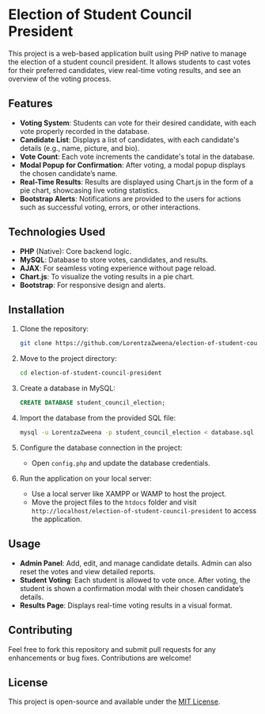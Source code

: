 # Election of Student Council President

This project is a web-based application built using PHP native to manage the election of a student council president. It allows students to cast votes for their preferred candidates, view real-time voting results, and see an overview of the voting process. 

## Features
- **Voting System**: Students can vote for their desired candidate, with each vote properly recorded in the database.
- **Candidate List**: Displays a list of candidates, with each candidate's details (e.g., name, picture, and bio).
- **Vote Count**: Each vote increments the candidate's total in the database.
- **Modal Popup for Confirmation**: After voting, a modal popup displays the chosen candidate’s name.
- **Real-Time Results**: Results are displayed using Chart.js in the form of a pie chart, showcasing live voting statistics.
- **Bootstrap Alerts**: Notifications are provided to the users for actions such as successful voting, errors, or other interactions.

## Technologies Used
- **PHP** (Native): Core backend logic.
- **MySQL**: Database to store votes, candidates, and results.
- **AJAX**: For seamless voting experience without page reload.
- **Chart.js**: To visualize the voting results in a pie chart.
- **Bootstrap**: For responsive design and alerts.

## Installation
1. Clone the repository:
   ```bash
   git clone https://github.com/LorentzaZweena/election-of-student-council-president.git
   ```

2. Move to the project directory:
   ```bash
   cd election-of-student-council-president
   ```

3. Create a database in MySQL:
   ```sql
   CREATE DATABASE student_council_election;
   ```

4. Import the database from the provided SQL file:
   ```bash
   mysql -u LorentzaZweena -p student_council_election < database.sql
   ```

5. Configure the database connection in the project:
   - Open `config.php` and update the database credentials.

6. Run the application on your local server:
   - Use a local server like XAMPP or WAMP to host the project.
   - Move the project files to the `htdocs` folder and visit `http://localhost/election-of-student-council-president` to access the application.

## Usage
- **Admin Panel**: Add, edit, and manage candidate details. Admin can also reset the votes and view detailed reports.
- **Student Voting**: Each student is allowed to vote once. After voting, the student is shown a confirmation modal with their chosen candidate’s details.
- **Results Page**: Displays real-time voting results in a visual format.

## Contributing
Feel free to fork this repository and submit pull requests for any enhancements or bug fixes. Contributions are welcome!

## License
This project is open-source and available under the [MIT License](LICENSE).
